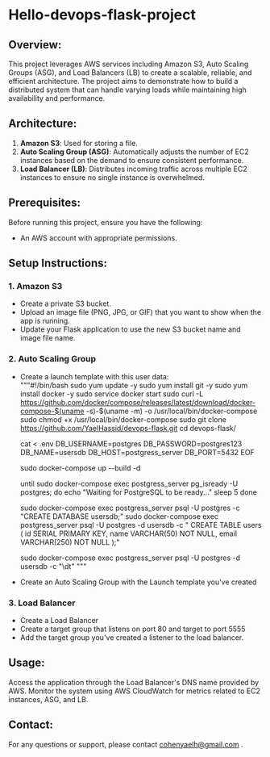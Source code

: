 # Hello-devops-flask-project

## Overview:
This project leverages AWS services including Amazon S3, Auto Scaling Groups (ASG), and Load Balancers (LB) to create a scalable, reliable, and efficient architecture. The project aims to demonstrate how to build a distributed system that can handle varying loads while maintaining high availability and performance.

## Architecture:
1. **Amazon S3**: Used for storing a file.
2. **Auto Scaling Group (ASG)**: Automatically adjusts the number of EC2 instances based on the demand to ensure consistent performance.
3. **Load Balancer (LB)**: Distributes incoming traffic across multiple EC2 instances to ensure no single instance is overwhelmed.

## Prerequisites:
Before running this project, ensure you have the following:
- An AWS account with appropriate permissions.

## Setup Instructions:

### 1. Amazon S3
- Create a private S3 bucket.
- Upload an image file (PNG, JPG, or GIF) that you want to show when the app is running.
- Update your Flask application to use the new S3 bucket name and image file name.

### 2. Auto Scaling Group
- Create a launch template with this user data:<br />
  """#!/bin/bash
  sudo yum update -y
  sudo yum install git -y
  sudo yum install docker -y
  sudo service docker start
  sudo curl -L https://github.com/docker/compose/releases/latest/download/docker-compose-$(uname -s)-$(uname -m) -o /usr/local/bin/docker-compose
  sudo chmod +x /usr/local/bin/docker-compose
  sudo git clone https://github.com/YaelHassid/devops-flask.git
  cd devops-flask/
  
  cat <<EOF > .env
  DB_USERNAME=postgres
  DB_PASSWORD=postgres123
  DB_NAME=usersdb
  DB_HOST=postgress_server
  DB_PORT=5432
  EOF
  
  sudo docker-compose up --build -d
  
  until sudo docker-compose exec postgress_server pg_isready -U postgres; do
    echo "Waiting for PostgreSQL to be ready..."
    sleep 5
  done
  
  sudo docker-compose exec postgress_server psql -U postgres -c "CREATE DATABASE usersdb;"
  sudo docker-compose exec postgress_server psql -U postgres -d usersdb -c "
  CREATE TABLE users (
    id SERIAL PRIMARY KEY,
    name VARCHAR(50) NOT NULL,
    email VARCHAR(250) NOT NULL
  );"
  
  sudo docker-compose exec postgress_server psql -U postgres -d usersdb -c "\dt" """
  
- Create an Auto Scaling Group with the Launch template you've created 

### 3. Load Balancer
- Create a Load Balancer
- Create a target group that listens on port 80 and target to port 5555
- Add the target group you've created a listener to the load balancer.

## Usage:
Access the application through the Load Balancer's DNS name provided by AWS.
Monitor the system using AWS CloudWatch for metrics related to EC2 instances, ASG, and LB.

## Contact:
For any questions or support, please contact cohenyaelh@gmail.com .

